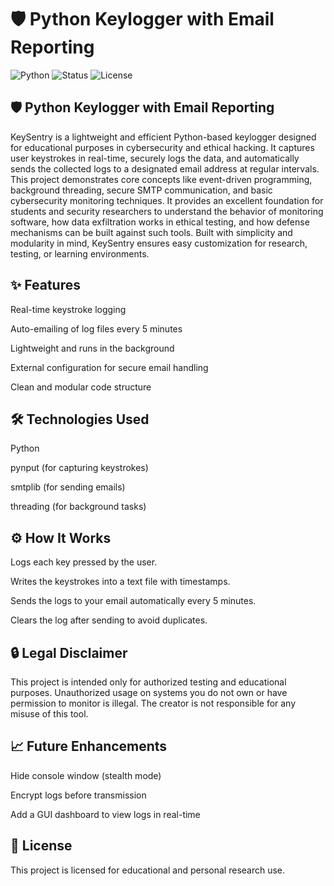 # 🛡️ Python Keylogger with Email Reporting
![Python](https://img.shields.io/badge/Python-3.8%2B-blue.svg)
![Status](https://img.shields.io/badge/Status-Completed-success)
![License](https://img.shields.io/badge/License-Educational-important)

## 🛡️ Python Keylogger with Email Reporting
KeySentry is a lightweight and efficient Python-based keylogger designed for educational purposes in cybersecurity and ethical hacking. It captures user keystrokes in real-time, securely logs the data, and automatically sends the collected logs to a designated email address at regular intervals. This project demonstrates core concepts like event-driven programming, background threading, secure SMTP communication, and basic cybersecurity monitoring techniques. It provides an excellent foundation for students and security researchers to understand the behavior of monitoring software, how data exfiltration works in ethical testing, and how defense mechanisms can be built against such tools. Built with simplicity and modularity in mind, KeySentry ensures easy customization for research, testing, or learning environments.

## ✨ Features
Real-time keystroke logging

Auto-emailing of log files every 5 minutes

Lightweight and runs in the background

External configuration for secure email handling

Clean and modular code structure

## 🛠️ Technologies Used
Python

pynput (for capturing keystrokes)

smtplib (for sending emails)

threading (for background tasks)

## ⚙️ How It Works
Logs each key pressed by the user.

Writes the keystrokes into a text file with timestamps.

Sends the logs to your email automatically every 5 minutes.

Clears the log after sending to avoid duplicates.

## 🔒 Legal Disclaimer
This project is intended only for authorized testing and educational purposes.
Unauthorized usage on systems you do not own or have permission to monitor is illegal.
The creator is not responsible for any misuse of this tool.

## 📈 Future Enhancements
Hide console window (stealth mode)

Encrypt logs before transmission

Add a GUI dashboard to view logs in real-time

## 📜 License
This project is licensed for educational and personal research use.
